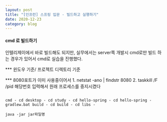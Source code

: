 ```yaml
---
layout: post
title: "[인프런] 스프링 입문 - 빌드하고 실행하기"
date: 2020-12-23
category: blog
---
```


#### cmd 로 빌드하기

인텔리제이에서 바로 빌드해도 되지만, 실무에서는 server쪽 개발시 cmd로만 빌드 하는 경우가 있어서 cmd로 실습을 진행했다.

*** 윈도우 기준/ 프로젝트 디렉토리 기준

*** 8080포트가 이미 사용중이어서 1. netstat -ano &#124; findstr 8080   2. taskkill /F /pid 해당번호  입력해서 원래 프로세스를 중지시켰다

````

cmd - cd desktop - cd study - cd hello-spring - cd hello-spring - gradlew.bat build - cd build - cd libs - 

java -jar jar파일명 

````
